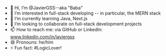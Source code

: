 - 👋 Hi, I’m @JavierGSS--aka "Baba"
- 👀 I’m interested in full-stack developing -- in particular, the MERN stack
- 🌱 I’m currently learning Java, Next.js
- 💞️ I’m looking to collaborate on full-stack development projects
- 📫 How to reach me: via GitHub or LinkedIn: www.linkedin.com/in/javiergss
- 😄 Pronouns: he/him
- ⚡ Fun fact: #LogicLover!

<!---
JavierGSS/JavierGSS is a ✨ special ✨ repository because its `README.md` (this file) appears on your GitHub profile.
You can click the Preview link to take a look at your changes.
--->
